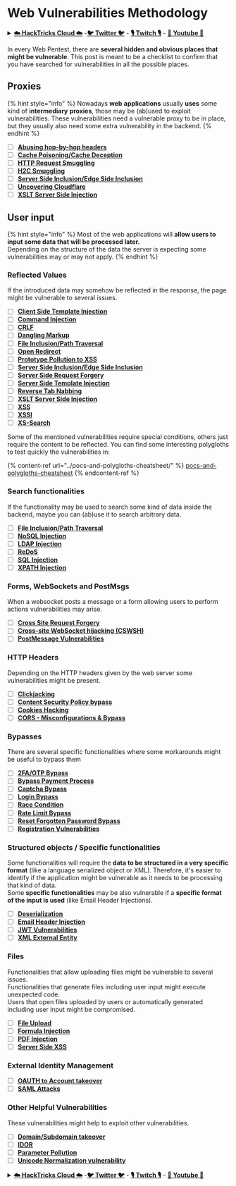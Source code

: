 # Web Vulnerabilities Methodology

<details>

<summary><a href="https://cloud.hacktricks.xyz/pentesting-cloud/pentesting-cloud-methodology"><strong>☁️ HackTricks Cloud ☁️</strong></a> -<a href="https://twitter.com/hacktricks_live"><strong>🐦 Twitter 🐦</strong></a> - <a href="https://www.twitch.tv/hacktricks_live/schedule"><strong>🎙️ Twitch 🎙️</strong></a> - <a href="https://www.youtube.com/@hacktricks_LIVE"><strong>🎥 Youtube 🎥</strong></a></summary>

* Do you work in a **cybersecurity company**? Do you want to see your **company advertised in HackTricks**? or do you want to have access to the **latest version of the PEASS or download HackTricks in PDF**? Check the [**SUBSCRIPTION PLANS**](https://github.com/sponsors/carlospolop)!
* Discover [**The PEASS Family**](https://opensea.io/collection/the-peass-family), our collection of exclusive [**NFTs**](https://opensea.io/collection/the-peass-family)
* Get the [**official PEASS & HackTricks swag**](https://peass.creator-spring.com)
* **Join the** [**💬**](https://emojipedia.org/speech-balloon/) [**Discord group**](https://discord.gg/hRep4RUj7f) or the [**telegram group**](https://t.me/peass) or **follow** me on **Twitter** [**🐦**](https://github.com/carlospolop/hacktricks/tree/7af18b62b3bdc423e11444677a6a73d4043511e9/\[https:/emojipedia.org/bird/README.md)[**@carlospolopm**](https://twitter.com/hacktricks\_live)**.**
* **Share your hacking tricks by submitting PRs to the** [**hacktricks repo**](https://github.com/carlospolop/hacktricks) **and** [**hacktricks-cloud repo**](https://github.com/carlospolop/hacktricks-cloud).

</details>

In every Web Pentest, there are **several hidden and obvious places that might be vulnerable**. This post is meant to be a checklist to confirm that you have searched for vulnerabilities in all the possible places.

## Proxies

{% hint style="info" %}
Nowadays **web** **applications** usually **uses** some kind of **intermediary** **proxies**, those may be (ab)used to exploit vulnerabilities. These vulnerabilities need a vulnerable proxy to be in place, but they usually also need some extra vulnerability in the backend.
{% endhint %}

* [ ] [**Abusing hop-by-hop headers**](../abusing-hop-by-hop-headers.md)
* [ ] [**Cache Poisoning/Cache Deception**](../cache-deception.md)
* [ ] [**HTTP Request Smuggling**](../http-request-smuggling/)
* [ ] [**H2C Smuggling**](../h2c-smuggling.md)
* [ ] [**Server Side Inclusion/Edge Side Inclusion**](../server-side-inclusion-edge-side-inclusion-injection.md)
* [ ] [**Uncovering Cloudflare**](../../network-services-pentesting/pentesting-web/uncovering-cloudflare.md)
* [ ] [**XSLT Server Side Injection**](../xslt-server-side-injection-extensible-stylesheet-languaje-transformations.md)

## **User input**

{% hint style="info" %}
Most of the web applications will **allow users to input some data that will be processed later.**\
Depending on the structure of the data the server is expecting some vulnerabilities may or may not apply.
{% endhint %}

### **Reflected Values**

If the introduced data may somehow be reflected in the response, the page might be vulnerable to several issues.

* [ ] [**Client Side Template Injection**](../client-side-template-injection-csti.md)
* [ ] [**Command Injection**](../command-injection.md)
* [ ] [**CRLF**](../crlf-0d-0a.md)
* [ ] [**Dangling Markup**](../dangling-markup-html-scriptless-injection/)
* [ ] [**File Inclusion/Path Traversal**](../file-inclusion/)
* [ ] [**Open Redirect**](../open-redirect.md)
* [ ] [**Prototype Pollution to XSS**](../deserialization/nodejs-proto-prototype-pollution/#client-side-prototype-pollution-to-xss)
* [ ] [**Server Side Inclusion/Edge Side Inclusion**](../server-side-inclusion-edge-side-inclusion-injection.md)
* [ ] [**Server Side Request Forgery**](../ssrf-server-side-request-forgery/)
* [ ] [**Server Side Template Injection**](../ssti-server-side-template-injection/)
* [ ] [**Reverse Tab Nabbing**](../reverse-tab-nabbing.md)
* [ ] [**XSLT Server Side Injection**](../xslt-server-side-injection-extensible-stylesheet-languaje-transformations.md)
* [ ] [**XSS**](../xss-cross-site-scripting/)
* [ ] [**XSSI**](../xssi-cross-site-script-inclusion.md)
* [ ] [**XS-Search**](../xs-search.md)

Some of the mentioned vulnerabilities require special conditions, others just require the content to be reflected. You can find some interesting polygloths to test quickly the vulnerabilities in:

{% content-ref url="../pocs-and-polygloths-cheatsheet/" %}
[pocs-and-polygloths-cheatsheet](../pocs-and-polygloths-cheatsheet/)
{% endcontent-ref %}

### **Search functionalities**

If the functionality may be used to search some kind of data inside the backend, maybe you can (ab)use it to search arbitrary data.

* [ ] [**File Inclusion/Path Traversal**](../file-inclusion/)
* [ ] [**NoSQL Injection**](../nosql-injection.md)
* [ ] [**LDAP Injection**](../ldap-injection.md)
* [ ] [**ReDoS**](../regular-expression-denial-of-service-redos.md)
* [ ] [**SQL Injection**](../sql-injection/)
* [ ] [**XPATH Injection**](../xpath-injection.md)

### **Forms, WebSockets and PostMsgs**

When a websocket posts a message or a form allowing users to perform actions vulnerabilities may arise.

* [ ] [**Cross Site Request Forgery**](../csrf-cross-site-request-forgery.md)
* [ ] [**Cross-site WebSocket hijacking (CSWSH)**](../websocket-attacks.md)
* [ ] [**PostMessage Vulnerabilities**](../postmessage-vulnerabilities/)

### **HTTP Headers**

Depending on the HTTP headers given by the web server some vulnerabilities might be present.

* [ ] [**Clickjacking**](../clickjacking.md)
* [ ] [**Content Security Policy bypass**](../content-security-policy-csp-bypass/)
* [ ] [**Cookies Hacking**](../hacking-with-cookies/)
* [ ] [**CORS - Misconfigurations & Bypass**](../cors-bypass.md)

### **Bypasses**

There are several specific functionalities where some workarounds might be useful to bypass them

* [ ] [**2FA/OTP Bypass**](../2fa-bypass.md)
* [ ] [**Bypass Payment Process**](../bypass-payment-process.md)
* [ ] [**Captcha Bypass**](../captcha-bypass.md)
* [ ] [**Login Bypass**](../login-bypass/)
* [ ] [**Race Condition**](../race-condition.md)
* [ ] [**Rate Limit Bypass**](../rate-limit-bypass.md)
* [ ] [**Reset Forgotten Password Bypass**](../reset-password.md)
* [ ] [**Registration Vulnerabilities**](../registration-vulnerabilities.md)

### **Structured objects / Specific functionalities**

Some functionalities will require the **data to be structured in a very specific format** (like a language serialized object or XML). Therefore, it's easier to identify if the application might be vulnerable as it needs to be processing that kind of data.\
Some **specific functionalities** may be also vulnerable if a **specific format of the input is used** (like Email Header Injections).

* [ ] [**Deserialization**](../deserialization/)
* [ ] [**Email Header Injection**](../email-injections.md)
* [ ] [**JWT Vulnerabilities**](../hacking-jwt-json-web-tokens.md)
* [ ] [**XML External Entity**](../xxe-xee-xml-external-entity.md)

### Files

Functionalities that allow uploading files might be vulnerable to several issues.\
Functionalities that generate files including user input might execute unexpected code.\
Users that open files uploaded by users or automatically generated including user input might be compromised.

* [ ] [**File Upload**](../file-upload/)
* [ ] [**Formula Injection**](../formula-doc-latex-injection.md)
* [ ] [**PDF Injection**](../xss-cross-site-scripting/pdf-injection.md)
* [ ] [**Server Side XSS**](../xss-cross-site-scripting/server-side-xss-dynamic-pdf.md)

### **External Identity Management**

* [ ] [**OAUTH to Account takeover**](../oauth-to-account-takeover.md)
* [ ] [**SAML Attacks**](../saml-attacks/)

### **Other Helpful Vulnerabilities**

These vulnerabilities might help to exploit other vulnerabilities.

* [ ] [**Domain/Subdomain takeover**](../domain-subdomain-takeover.md)
* [ ] [**IDOR**](../idor.md)
* [ ] [**Parameter Pollution**](../parameter-pollution.md)
* [ ] [**Unicode Normalization vulnerability**](../unicode-injection/)

<details>

<summary><a href="https://cloud.hacktricks.xyz/pentesting-cloud/pentesting-cloud-methodology"><strong>☁️ HackTricks Cloud ☁️</strong></a> -<a href="https://twitter.com/hacktricks_live"><strong>🐦 Twitter 🐦</strong></a> - <a href="https://www.twitch.tv/hacktricks_live/schedule"><strong>🎙️ Twitch 🎙️</strong></a> - <a href="https://www.youtube.com/@hacktricks_LIVE"><strong>🎥 Youtube 🎥</strong></a></summary>

* Do you work in a **cybersecurity company**? Do you want to see your **company advertised in HackTricks**? or do you want to have access to the **latest version of the PEASS or download HackTricks in PDF**? Check the [**SUBSCRIPTION PLANS**](https://github.com/sponsors/carlospolop)!
* Discover [**The PEASS Family**](https://opensea.io/collection/the-peass-family), our collection of exclusive [**NFTs**](https://opensea.io/collection/the-peass-family)
* Get the [**official PEASS & HackTricks swag**](https://peass.creator-spring.com)
* **Join the** [**💬**](https://emojipedia.org/speech-balloon/) [**Discord group**](https://discord.gg/hRep4RUj7f) or the [**telegram group**](https://t.me/peass) or **follow** me on **Twitter** [**🐦**](https://github.com/carlospolop/hacktricks/tree/7af18b62b3bdc423e11444677a6a73d4043511e9/\[https:/emojipedia.org/bird/README.md)[**@carlospolopm**](https://twitter.com/hacktricks\_live)**.**
* **Share your hacking tricks by submitting PRs to the** [**hacktricks repo**](https://github.com/carlospolop/hacktricks) **and** [**hacktricks-cloud repo**](https://github.com/carlospolop/hacktricks-cloud).

</details>
